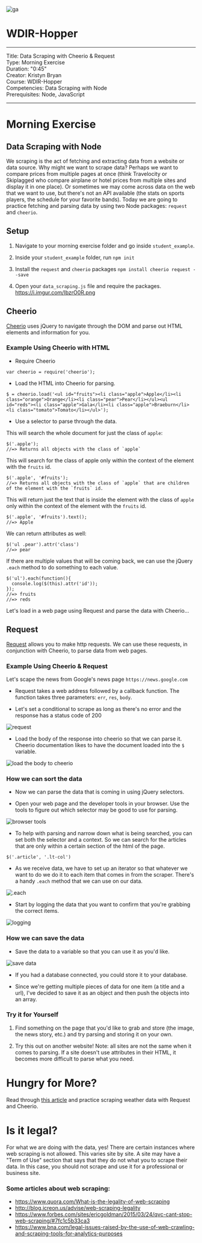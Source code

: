 ![ga](http://mobbook.generalassemb.ly/ga_cog.png)

# WDIR-Hopper

---
Title: Data Scraping with Cheerio & Request <br>
Type: Morning Exercise<br>
Duration: "0:45"<br>
Creator: Kristyn Bryan<br>
Course: WDIR-Hopper<br>
Competencies: Data Scraping with Node <br>
Prerequisites: Node, JavaScript <br>

---

# Morning Exercise
## Data Scraping with Node
 
We scraping is the act of fetching and extracting data from a website or data source. Why might we want to scrape data? Perhaps we want to compare prices from multiple pages at once (think Travelocity or Skiplagged who compare airplane or hotel prices from multiple sites and display it in one place). Or sometimes we may come across data on the web that we want to use, but there's not an API available (the stats on sports players, the schedule for your favorite bands). Today we are going to practice fetching and parsing data by using two Node packages: `request` and `cheerio`.

## Setup

1) Navigate to your morning exercise folder and go inside `student_example`.

2) Inside your `student_example` folder, run `npm init`

3) Install the `request` and `cheerio` packages
`npm install cheerio request --save`

4) Open your `data_scraping.js` file and require the packages.
https://i.imgur.com/IbzrO0R.png


## Cheerio

[Cheerio](https://www.npmjs.com/package/cheerio) uses jQuery to navigate through the DOM and parse out HTML elements and information for you.

### Example Using Cheerio with HTML

- Require Cheerio

`var cheerio = require('cheerio');
`

- Load the HTML into Cheerio for parsing.

```
$ = cheerio.load('<ul id="fruits"><li class="apple">Apple</li><li class="orange">Orange</li><li class="pear">Pear</li></ul><ul id="reds"><li class="apple">Gala</li><li class="apple">Braeburn</li><li class="tomato">Tomato</li></ul>');
```

- Use a selector to parse through the data.

This will search the whole document for just the class of `apple`:

```
$('.apple');
//=> Returns all objects with the class of `apple`
```

This will search for the class of apple only within the context of the element with the `fruits` id.

```
$('.apple', '#fruits');
//=> Returns all objects with the class of `apple` that are children of the element with the `fruits` id.
```

This will return just the text that is inside the element with the class of `apple` only within the context of the element with the `fruits` id.

```
$('.apple', '#fruits').text();
//=> Apple
```

We can return attributes as well:

```
$('ul .pear').attr('class')
//=> pear
```

If there are multiple values that will be coming back, we can use the jQuery `.each` method to do something to each value.

```
$('ul').each(function(){
  console.log($(this).attr('id'));
});
//=> fruits
//=> reds
```

Let's load in a web page using Request and parse the data with Cheerio...

## Request
[Request](https://www.npmjs.com/package/request) allows you to make http requests. We can use these requests, in conjunction with Cheerio, to parse data from web pages.

### Example Using Cheerio & Request

Let's scape the news from Google's news page `https://news.google.com`

- Request takes a web address followed by a callback function. The function takes three parameters: `err`, `res`, `body`.

- Let's set a conditional to scrape as long as there's no error and the response has a status code of 200

![request](https://i.imgur.com/VQdnE6J.png)

- Load the body of the response into cheerio so that we can parse it. Cheerio documentation likes to have the document loaded into the `$` variable.

![load the body to cheerio](https://i.imgur.com/csOjeSA.png)

### How we can sort the data

- Now we can parse the data that is coming in using jQuery selectors.

- Open your web page and the developer tools in your browser. Use the tools to figure out which selector may be good to use for parsing.

![browser tools](https://i.imgur.com/gdQBkdr.png)

- To help with parsing and narrow down what is being searched, you can set both the selector and a context. So we can search for the articles that are only within a certain section of the html of the page.

`$('.article', '.lt-col')`

- As we receive data, we have to set up an iterator so that whatever we want to do we do it to each item that comes in from the scraper. There's a handy `.each` method that we can use on our data.

![.each](https://i.imgur.com/wwqVqVH.png)

- Start by logging the data that you want to confirm that you're grabbing the correct items.

![logging](https://i.imgur.com/ANMvk85.png)

### How we can save the data

- Save the data to a variable so that you can use it as you'd like.

![save data](https://i.imgur.com/b5fYE3b.png)

- If you had a database connected, you could store it to your database.

- Since we're getting multiple pieces of data for one item (a title and a url), I've decided to save it as an object and then push the objects into an array.

### Try it for Yourself

1) Find something on the page that you'd like to grab and store (the image, the news story, etc.) and try parsing and storing it on your own.

2) Try this out on another website! Note: all sites are not the same when it comes to parsing. If a site doesn't use attributes in their HTML, it becomes more difficult to parse what you need.


# Hungry for More?

Read through [this article](https://github.com/FrontenderMagazine/web-scraping-with-nodejs/blob/master/eng.md) and practice scraping weather data with Request and Cheerio.

# Is it legal?

For what we are doing with the data, yes! There are certain instances where web scraping is not allowed. This varies site by site. A site may have a "Term of Use" section that says that they do not what you to scrape their data. In this case, you should not scrape and use it for a professional or business site.  

### Some articles about web scraping:
- https://www.quora.com/What-is-the-legality-of-web-scraping
- http://blog.icreon.us/advise/web-scraping-legality
- https://www.forbes.com/sites/ericgoldman/2015/03/24/qvc-cant-stop-web-scraping/#7fc1c5b33ca3
- https://www.bna.com/legal-issues-raised-by-the-use-of-web-crawling-and-scraping-tools-for-analytics-purposes

